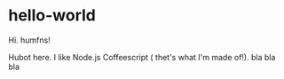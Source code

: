# hello-world

Hi. humfns!

Hubot here. I like Node.js Coffeescript ( thet's what I'm made of!).
bla bla bla
